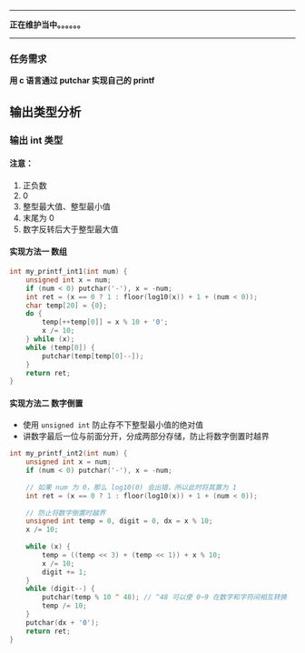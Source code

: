 ****

**正在维护当中。。。。。。**

****

### 任务需求

**用  c 语言通过 putchar 实现自己的 printf**



## 输出类型分析

### 输出 int 类型

#### 注意：

1. 正负数
2. 0
3. 整型最大值、整型最小值
4. 末尾为 0
5. 数字反转后大于整型最大值



#### 实现方法一 数组

```c
int my_printf_int1(int num) {
    unsigned int x = num; 
    if (num < 0) putchar('-'), x = -num;
    int ret = (x == 0 ? 1 : floor(log10(x)) + 1 + (num < 0));
    char temp[20] = {0};
    do {
        temp[++temp[0]] = x % 10 + '0';
        x /= 10;
    } while (x);
    while (temp[0]) {
        putchar(temp[temp[0]--]);
    }
    return ret; 
}
```



#### 实现方法二 数字倒置

* 使用 `unsigned int` 防止存不下整型最小值的绝对值
*  讲数字最后一位与前面分开，分成两部分存储，防止将数字倒置时越界

```c
int my_printf_int2(int num) {
    unsigned int x = num;
    if (num < 0) putchar('-'), x = -num;
   
    // 如果 num 为 0，那么 log10(0) 会出错，所以此时将其置为 1
    int ret = (x == 0 ? 1 : floor(log10(x)) + 1 + (num < 0));
	
    // 防止将数字倒置时越界
    unsigned int temp = 0, digit = 0, dx = x % 10;
    x /= 10;
    
    while (x) {
        temp = ((temp << 3) + (temp << 1)) + x % 10;
        x /= 10;
        digit += 1;
    }
    while (digit--) {
        putchar(temp % 10 ^ 48); // ^48 可以使 0~9 在数字和字符间相互转换
        temp /= 10;
    }
    putchar(dx + '0');
    return ret;
}
```

